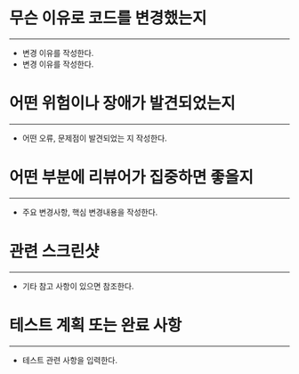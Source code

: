 # 무슨 이유로 코드를 변경했는지

---

- 변경 이유를 작성한다.
- 변경 이유를 작성한다.

# 어떤 위험이나 장애가 발견되었는지

---

- 어떤 오류, 문제점이 발견되었는 지 작성한다.

# 어떤 부분에 리뷰어가 집중하면 좋을지

---

- 주요 변경사항, 핵심 변경내용을 작성한다.

# 관련 스크린샷

---

- 기타 참고 사항이 있으면 참조한다.

# 테스트 계획 또는 완료 사항

---

- 테스트 관련 사항을 입력한다.
